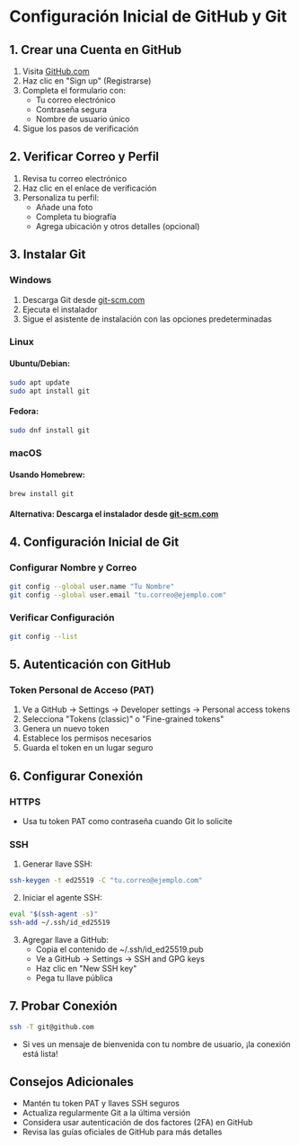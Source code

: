 # Configuración Inicial de GitHub y Git

## 1. Crear una Cuenta en GitHub
1. Visita [GitHub.com](https://github.com)
2. Haz clic en "Sign up" (Registrarse)
3. Completa el formulario con:
   - Tu correo electrónico
   - Contraseña segura
   - Nombre de usuario único
4. Sigue los pasos de verificación

## 2. Verificar Correo y Perfil
1. Revisa tu correo electrónico
2. Haz clic en el enlace de verificación
3. Personaliza tu perfil:
   - Añade una foto
   - Completa tu biografía
   - Agrega ubicación y otros detalles (opcional)

## 3. Instalar Git

### Windows
1. Descarga Git desde [git-scm.com](https://git-scm.com)
2. Ejecuta el instalador
3. Sigue el asistente de instalación con las opciones predeterminadas

### Linux
#### Ubuntu/Debian:
```bash
sudo apt update
sudo apt install git
```

#### Fedora:
```bash
sudo dnf install git
```

### macOS
#### Usando Homebrew:
```bash
brew install git
```
#### Alternativa: Descarga el instalador desde [git-scm.com](https://git-scm.com)

## 4. Configuración Inicial de Git

### Configurar Nombre y Correo
```bash
git config --global user.name "Tu Nombre"
git config --global user.email "tu.correo@ejemplo.com"
```

### Verificar Configuración
```bash
git config --list
```

## 5. Autenticación con GitHub

### Token Personal de Acceso (PAT)
1. Ve a GitHub → Settings → Developer settings → Personal access tokens
2. Selecciona "Tokens (classic)" o "Fine-grained tokens"
3. Genera un nuevo token
4. Establece los permisos necesarios
5. Guarda el token en un lugar seguro

## 6. Configurar Conexión

### HTTPS
- Usa tu token PAT como contraseña cuando Git lo solicite

### SSH
1. Generar llave SSH:
```bash
ssh-keygen -t ed25519 -C "tu.correo@ejemplo.com"
```

2. Iniciar el agente SSH:
```bash
eval "$(ssh-agent -s)"
ssh-add ~/.ssh/id_ed25519
```

3. Agregar llave a GitHub:
   - Copia el contenido de ~/.ssh/id_ed25519.pub
   - Ve a GitHub → Settings → SSH and GPG keys
   - Haz clic en "New SSH key"
   - Pega tu llave pública

## 7. Probar Conexión
```bash
ssh -T git@github.com
```
- Si ves un mensaje de bienvenida con tu nombre de usuario, ¡la conexión está lista!

## Consejos Adicionales
- Mantén tu token PAT y llaves SSH seguros
- Actualiza regularmente Git a la última versión
- Considera usar autenticación de dos factores (2FA) en GitHub
- Revisa las guías oficiales de GitHub para más detalles
